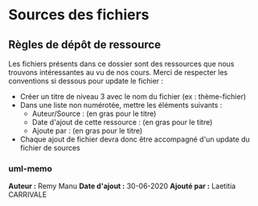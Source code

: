 # Sources des fichiers
## Règles de dépôt de ressource
Les fichiers présents dans ce dossier sont des ressources que nous trouvons intéressantes au vu de nos cours.
Merci de respecter les conventions si dessous pour update le fichier :
* Créer un titre de niveau 3 avec le nom du fichier (ex : thème-fichier)
* Dans une liste non numérotée, mettre les éléments suivants :
	* Auteur/Source : (en gras pour le titre)
	* Date d'ajout de cette ressource : (en gras pour le titre)
	* Ajoute par : (en gras pour le titre)
* Chaque ajout de fichier devra donc être accompagné d'un update du fichier de sources

### uml-memo
**Auteur :** Remy Manu
**Date d'ajout :** 30-06-2020
**Ajouté par :** Laetitia CARRIVALE